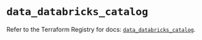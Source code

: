 # `data_databricks_catalog`

Refer to the Terraform Registry for docs: [`data_databricks_catalog`](https://registry.terraform.io/providers/databricks/databricks/1.70.0/docs/data-sources/catalog).
